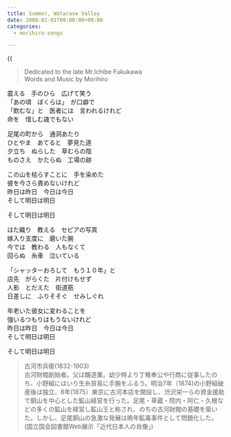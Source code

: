 ```yaml
---
title: Summer, Watarase Valley
date: 2008-01-01T00:00:00+09:00
categories:
  - morihiro-songs

---
```

{{<audio summer-watarase-valley>}}

> Dedicated to the late Mr.Ichibe Fukukawa  
> Words and Music by Morihiro  

震える　手のひら　広げて笑う  
「あの頃　ぼくらは」　が口癖で  
「飲むな」と　医者には　言われるけれど  
命を　惜しむ歳でもない

足尾の町から　通洞あたり  
ひとやま　あてると　夢見た道  
夕立ち　ぬらした　草むらの陰  
ものさえ　かたらぬ　工場の跡

この山を枯らすことに　手を染めた  
彼を今さら責めないけれど  
昨日は昨日　今日は今日  
そして明日は明日  

そして明日は明日  

はた織り　教える　セピアの写真  
嫁入り支度に　磨いた腕  
今では　教わる　人もなくて  
回らぬ　糸車　泣いている

「シャッターおろして　もう１０年」と  
店先　がらくた　片付けもせず  
人影　とだえた　街道筋  
日差しに　ふりそそぐ　せみしぐれ

年老いた彼女に変わることを  
強いるつもりはもうないけれど  
昨日は昨日　今日は今日  
そして明日は明日

そして明日は明日


>古河市兵衛(1832-1903)  
>古河財閥創始者。父は醸造業。幼少時より丁稚奉公や行商に従事したのち、小野組にはいり生糸貿易に手腕をふるう。明治7年（1874)の小野組破産後は独立、8年(1875）東京に古河本店を開設し、渋沢栄一らの資金援助で銅山を中心とした鉱山経営を行った。足尾・草蔵・院内・阿仁・久根などの多くの鉱山を経営し鉱山王と称され、のちの古河財閥の基礎を築いた。しかし、足尾銅山の急激な発展は晩年鉱毒事件として問題化した。  
>(国立国会図書館Web展示「近代日本人の肖像」)
